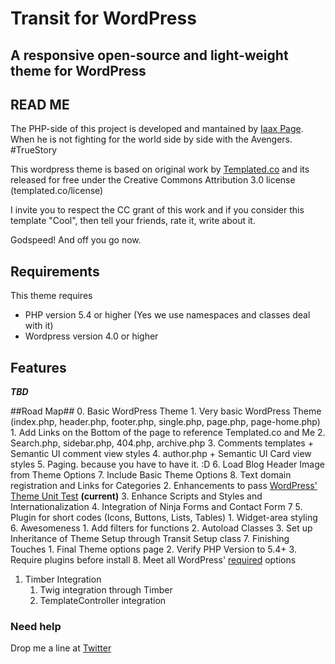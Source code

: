 # Transit for WordPress #
## A responsive open-source and light-weight theme for WordPress ##

## READ ME ##

The PHP-side of this project is developed and mantained by [Iaax Page](http://iaaxpage.com?utm_source=github). When he is not fighting for the world side by side with the Avengers. #TrueStory
 
This wordpress theme is based on original work by [Templated.co](http://templated.co) and its released for free under the Creative Commons Attribution 3.0 license (templated.co/license)

I invite you to respect the CC grant of this work and if you consider this template "Cool", then tell your friends, rate it, write about it. 

Godspeed! And off you go now. 

## Requirements ##
This theme requires
* PHP version 5.4 or higher (Yes we use namespaces and classes deal with it)
* Wordpress version 4.0 or higher

## Features ##
***TBD***

##Road Map##
0. Basic WordPress Theme 
    1. Very basic WordPress Theme (index.php, header.php, footer.php, single.php, page.php, page-home.php) 
        1. Add Links on the Bottom of the page to reference Templated.co and Me
        2. Search.php, sidebar.php, 404.php, archive.php 
        3. Comments templates + Semantic UI comment view styles
        4. author.php + Semantic UI Card view styles
        5. Paging. because you have to have it. :D 
        6. Load Blog Header Image from Theme Options
        7. Include Basic Theme Options 
        8. Text domain registration and Links for Categories 
    2. Enhancements to pass [WordPress' Theme Unit Test](https://codex.wordpress.org/Theme_Unit_Test) **(current)**
    3. Enhance Scripts and Styles and Internationalization
    4. Integration of Ninja Forms and Contact Form 7
    5. Plugin for short codes (Icons, Buttons, Lists, Tables)
        1. Widget-area styling
    6. Awesomeness
        1. Add filters for functions
        2. Autoload Classes
        3. Set up Inheritance of Theme Setup through Transit Setup class
    7. Finishing Touches
        1. Final Theme options page
        2. Verify PHP Version to 5.4+
        3. Require plugins before install
    8. Meet all WordPress' [required](https://make.wordpress.org/themes/handbook/review/required/) options
1. Timber Integration
    1. Twig integration through Timber
    2. TemplateController integration


### Need help ###
Drop me a line at [Twitter](https://twitter.com/iaaxpage)
